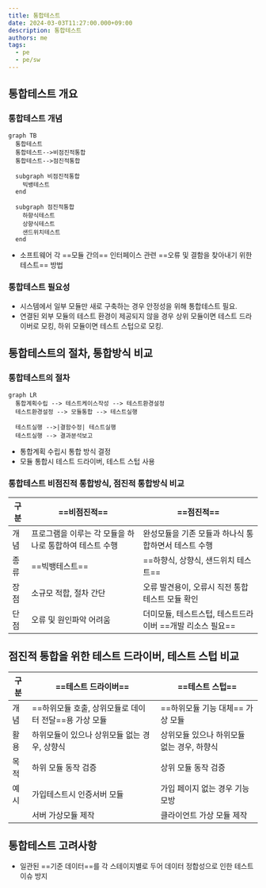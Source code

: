 ```yaml
---
title: 통합테스트
date: 2024-03-03T11:27:00.000+09:00
description: 통합테스트
authors: me
tags:
  - pe
  - pe/sw
---
```


## 통합테스트 개요

### 통합테스트 개념

```mermaid
graph TB
  통합테스트
  통합테스트-->비점진적통합
  통합테스트-->점진적통합

  subgraph 비점진적통합
    빅뱅테스트
  end

  subgraph 점진적통합
    하향식테스트
    상향식테스트
    샌드위치테스트
  end
```

- 소프트웨어 각 ==모듈 간의== 인터페이스 관련 ==오류 및 결함을 찾아내기 위한 테스트== 방법

### 통합테스트 필요성

- 시스템에서 일부 모듈만 새로 구축하는 경우 안정성을 위해 통합테스트 필요.
- 연결된 외부 모듈의 테스트 환경이 제공되지 않을 경우 상위 모듈이면 테스트 드라이버로 모킹, 하위 모듈이면 테스트 스텁으로 모킹.

## 통합테스트의 절차, 통합방식 비교

### 통합테스트의 절차

```mermaid
graph LR
  통합계획수립 --> 테스트케이스작성 --> 테스트환경설정
  테스트환경설정 --> 모듈통합 --> 테스트실행

  테스트실행 -->|결함수정| 테스트실행
  테스트실행 --> 결과분석보고
```

- 통합계획 수립시 통합 방식 결정
- 모듈 통합시 테스트 드라이버, 테스트 스텁 사용

### 통합테스트 비점진적 통합방식, 점진적 통합방식 비교

| 구분 | ==비점진적== | ==점진적== |
| --- | --- | --- |
| 개념 | 프로그램을 이루는 각 모듈을 하나로 통합하여 테스트 수행 | 완성모듈을 기존 모듈과 하나식 통합하면서 테스트 수행 |
| 종류 | ==빅뱅테스트== | ==하향식, 상향식, 샌드위치 테스트== |
| 장점 | 소규모 적합, 절차 간단 | 오류 발견용이, 오류시 직전 통합테스트 모듈 확인 |
| 단점 | 오류 및 원인파악 어려움 | 더미모듈, 테스트스텁, 테스트드라이버 ==개발 리소스 필요== |

## 점진적 통합을 위한 테스트 드라이버, 테스트 스텁 비교

| 구분 | ==테스트 드라이버== | ==테스트 스텁== |
| --- | --- | --- |
| 개념 | ==하위모듈 호출, 상위모듈로 데이터 전달==용 가상 모듈 | ==하위모듈 기능 대체== 가상 모듈 |
| 활용 | 하위모듈이 있으나 상위모듈 없는 경우, 상향식 | 상위모듈 있으나 하위모듈 없는 경우, 하향식 |
| 목적 | 하위 모듈 동작 검증 | 상위 모듈 동작 검증 |
| 예시 | 가입테스트시 인증서버 모듈 | 가입 페이지 없는 경우 기능 모방 |
| | 서버 가상모듈 제작 | 클라이언트 가상 모듈 제작 |

## 통합테스트 고려사항

- 일관된 ==기준 데이터==를 각 스테이지별로 두어 데이터 정합성으로 인한 테스트 이슈 방지
